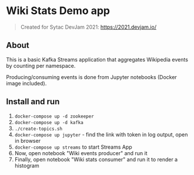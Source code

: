 # Wiki Stats Demo app

> Created for Sytac DevJam 2021: https://2021.devjam.io/

## About

This is a basic Kafka Streams application that aggregates Wikipedia events by counting per namespace.

Producing/consuming events is done from Jupyter notebooks (Docker image included).

## Install and run

1. `docker-compose up -d zookeeper`
2. `docker-compose up -d kafka`
3. `./create-topics.sh`
4. `docker-compose up jupyter` - find the link with token in log output, open in browser
5. `docker-compose up streams` to start Streams App
6. Now, open notebook "Wiki events producer" and run it
7. Finally, open notebook "Wiki stats consumer" and run it to render a histogram

